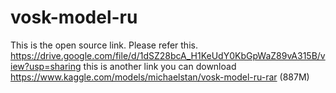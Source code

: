 # vosk-model-ru
This is the open source link. Please refer this.
https://drive.google.com/file/d/1dSZ28bcA_H1KeUdY0KbGpWaZ89vA315B/view?usp=sharing
this is another link you can download
https://www.kaggle.com/models/michaelstan/vosk-model-ru-rar
(887M)

